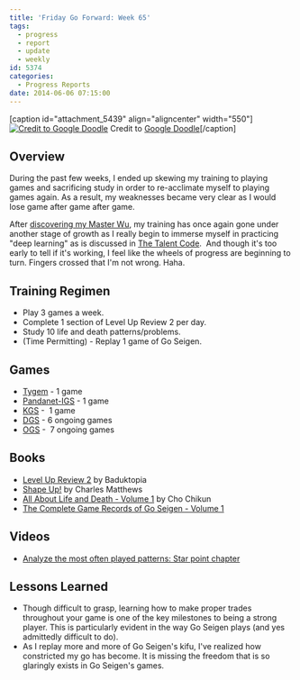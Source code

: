 ```yaml
---
title: 'Friday Go Forward: Week 65'
tags:
  - progress
  - report
  - update
  - weekly
id: 5374
categories:
  - Progress Reports
date: 2014-06-06 07:15:00
---
```


[caption id="attachment_5439" align="aligncenter" width="550"][![Credit to Google Doodle](http://www.bengozen.com/wp-content/uploads/2014/06/honinbo-shusaku-550x212.jpg)](http://www.bengozen.com/wp-content/uploads/2014/06/honinbo-shusaku-550x212.jpg) Credit to [Google Doodle](http://www.google.com/doodles/honinbo-shusakus-185th-birthday "Honinbo Shusaku Google Doodle")[/caption]

## Overview

During the past few weeks, I ended up skewing my training to playing games and sacrificing study in order to re-acclimate myself to playing games again. As a result, my weaknesses became very clear as I would lose game after game after game.

After [discovering my Master Wu](http://www.bengozen.com/discovering-master-wu/ "Discovering My “Master Wu”"), my training has once again gone under another stage of growth as I really begin to immerse myself in practicing "deep learning" as is discussed in [The Talent Code](http://www.amazon.com/The-Talent-Code-Greatness-Grown/dp/055380684X).  And though it's too early to tell if it's working, I feel like the wheels of progress are beginning to turn. Fingers crossed that I'm not wrong. Haha.

## Training Regimen

*   Play 3 games a week.
*   Complete 1 section of Level Up Review 2 per day.
*   Study 10 life and death patterns/problems.
*   (Time Permitting) - Replay 1 game of Go Seigen.

## Games

*   [Tygem](http://www.tygemgo.com "TygemGo Official Site") - 1 game
*   [Pandanet-IGS](http://www.pandanet-igs.com/ "IGS PandaNet Official Site") - 1 game
*   [KGS](http://www.gokgs.com "KGS Website") -  1 game
*   [DGS](http://www.dragongoserver.net/userinfo.php?uid=60385 "Dragon Go Server - BenGoZen") - 6 ongoing games
*   [OGS](http://online-go.com/user/view/549/BenGoZen "Online Go Server - BenGoZen") -  7 ongoing games

## Books

*   [Level Up Review 2](http://www.bengozen.com/book-review-level-up-review-2/ "Book Review: Level Up Review 2") by Baduktopia
*   [Shape Up!](http://senseis.xmp.net/?ShapeUp "Shape Up! Sensei") by Charles Matthews
*   [All About Life and Death - Volume 1](http://senseis.xmp.net/?AllAboutLifeAndDeath "All About Life and Death Sensei") by Cho Chikun
*   [The Com­plete Game Records of Go Seigen - Volume 1](http://www.amazon.com/dp/7500917260/?tag=mclambjavier999-20)

## Videos

*   [Analyze the most often played patterns: Star point chapter](http://ayd.yunguseng.com/videos/index.php?id=1219)

## Lessons Learned

*   Though difficult to grasp, learning how to make proper trades throughout your game is one of the key milestones to being a strong player. This is particularly evident in the way Go Seigen plays (and yes admittedly difficult to do).
*   As I replay more and more of Go Seigen's kifu, I've realized how constricted my go has become. It is missing the freedom that is so glaringly exists in Go Seigen's games.